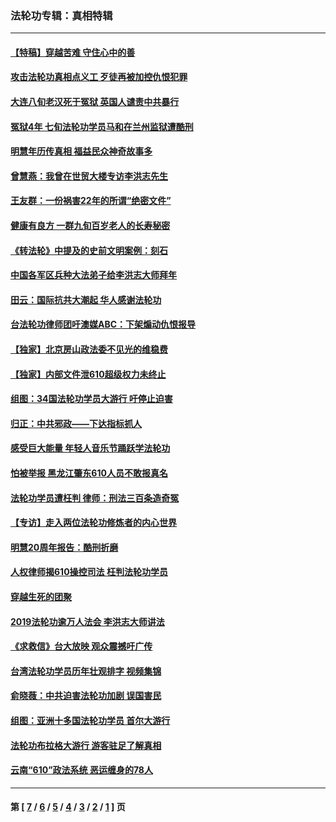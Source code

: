 ### 法轮功专辑：真相特辑
---
#### [【特稿】穿越苦难 守住心中的善](../../pages/nf4389/n13784979.md?10260430) 
#### [攻击法轮功真相点义工 歹徒再被加控仇恨犯罪](../../pages/nf4389/n13601019.md?10260430) 
#### [大连八旬老汉死于冤狱 英国人谴责中共暴行](../../pages/nf4389/n13480118.md?10260430) 
#### [冤狱4年 七旬法轮功学员马和在兰州监狱遭酷刑](../../pages/nf4389/n13304688.md?10260430) 
#### [明慧年历传真相 福益民众神奇故事多](../../pages/nf4389/n13294545.md?10260430) 
#### [曾慧燕：我曾在世贸大楼专访李洪志先生](../../pages/nf4389/n12898729.md?10260430) 
#### [王友群：一份祸害22年的所谓“绝密文件”](../../pages/nf4389/n12871750.md?10260430) 
#### [健康有良方 一群九旬百岁老人的长寿秘密](../../pages/nf4389/n12847475.md?10260430) 
#### [《转法轮》中提及的史前文明案例：刻石](../../pages/nf4389/n12758577.md?10260430) 
#### [中国各军区兵种大法弟子给李洪志大师拜年](../../pages/nf4389/n12750047.md?10260430) 
#### [田云：国际抗共大潮起 华人感谢法轮功](../../pages/nf4389/n12357708.md?10260430) 
#### [台法轮功律师团吁澳媒ABC：下架煽动仇恨报导](../../pages/nf4389/n12279917.md?10260430) 
#### [【独家】北京房山政法委不见光的维稳费](../../pages/nf4389/n12031979.md?10260430) 
#### [【独家】内部文件泄610超级权力未终止](../../pages/nf4389/n12023895.md?10260430) 
#### [组图：34国法轮功学员大游行 吁停止迫害](../../pages/nf4389/n11492658.md?10260430) 
#### [归正：中共邪政——下达指标抓人](../../pages/nf4389/n11474770.md?10260430) 
#### [感受巨大能量 年轻人音乐节踊跃学法轮功](../../pages/nf4389/n11441981.md?10260430) 
#### [怕被举报 黑龙江肇东610人员不敢报真名](../../pages/nf4389/n11436499.md?10260430) 
#### [法轮功学员遭枉判 律师：刑法三百条造奇冤](../../pages/nf4389/n11433943.md?10260430) 
#### [【专访】走入两位法轮功修炼者的内心世界](../../pages/nf4389/n11415623.md?10260430) 
#### [明慧20周年报告：酷刑折磨](../../pages/nf4389/n11387954.md?10260430) 
#### [人权律师揭610操控司法 枉判法轮功学员](../../pages/nf4389/n11313370.md?10260430) 
#### [穿越生死的团聚](../../pages/nf4389/n11258922.md?10260430) 
#### [2019法轮功逾万人法会 李洪志大师讲法](../../pages/nf4389/n11265303.md?10260430) 
#### [《求救信》台大放映 观众震撼吁广传](../../pages/nf4389/n10922251.md?10260430) 
#### [台湾法轮功学员历年壮观排字 视频集锦](../../pages/nf4389/n10878789.md?10260430) 
#### [俞晓薇：中共迫害法轮功加剧 误国害民](../../pages/nf4389/n10859260.md?10260430) 
#### [组图：亚洲十多国法轮功学员 首尔大游行](../../pages/nf4389/n10781149.md?10260430) 
#### [法轮功布拉格大游行 游客驻足了解真相](../../pages/nf4389/n10749360.md?10260430) 
#### [云南“610”政法系统 恶运缠身的78人](../../pages/nf4389/n10747534.md?10260430) 

---
#### 第 [ [7](./7.md?10260430) / [6](./6.md?10260430) / [5](./5.md?10260430) / [4](./4.md?10260430) / [3](./3.md?10260430) / [2](./2.md?10260430) / [1](./1.md?10260430) ] 页

